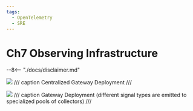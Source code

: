 ```yaml
---
tags:
  - OpenTelemetry
  - SRE
---
```


# Ch7 Observing Infrastructure

--8<-- "./docs/disclaimer.md"

![](https://learning.oreilly.com/api/v2/epubs/urn:orm:book:9781098147174/files/assets/leot_0702.png)
/// caption
Centralized Gateway Deployment
///

![](https://learning.oreilly.com/api/v2/epubs/urn:orm:book:9781098147174/files/assets/leot_0703.png)
/// caption
Gateway Deployment (different signal types are emitted to specialized pools of collectors)
///